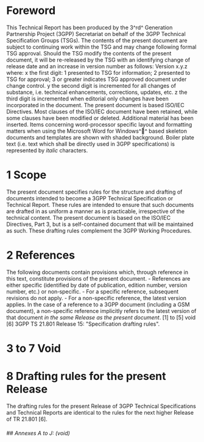 # Foreword
This Technical Report has been produced by the 3^rd^ Generation Partnership
Project (3GPP) Secretariat on behalf of the 3GPP Technical Specification
Groups (TSGs).
The contents of the present document are subject to continuing work within the
TSG and may change following formal TSG approval. Should the TSG modify the
contents of the present document, it will be re-released by the TSG with an
identifying change of release date and an increase in version number as
follows:
Version x.y.z
where:
x the first digit:
1 presented to TSG for information;
2 presented to TSG for approval;
3 or greater indicates TSG approved document under change control.
y the second digit is incremented for all changes of substance, i.e. technical
enhancements, corrections, updates, etc.
z the third digit is incremented when editorial only changes have been
incorporated in the document.
The present document is based ISO/IEC Directives. Most clauses of the ISO/IEC
document have been retained, while some clauses have been modified or deleted.
Additional material has been inserted.
Items concerning word-processor specific layout and formatting matters when
using the Microsoft Word for Windows^^ based skeleton documents and templates
are shown with shaded background. Boiler plate text (i.e. text which shall be
directly used in 3GPP specifications) is represented by _italic_ characters.
# 1 Scope
The present document specifies rules for the structure and drafting of
documents intended to become a 3GPP Technical Specification or Technical
Report. These rules are intended to ensure that such documents are drafted in
as uniform a manner as is practicable, irrespective of the technical content.
The present document is based on the ISO/IEC Directives, Part 3, but is a
self-contained document that will be maintained as such.
These drafting rules complement the 3GPP Working Procedures.
# 2 References
The following documents contain provisions which, through reference in this
text, constitute provisions of the present document.
\- References are either specific (identified by date of publication, edition
number, version number, etc.) or non‑specific.
\- For a specific reference, subsequent revisions do not apply.
\- For a non-specific reference, the latest version applies. In the case of a
reference to a 3GPP document (including a GSM document), a non-specific
reference implicitly refers to the latest version of that document _in the
same Release as the present document_.
[1] to [5] void
[6] 3GPP TS 21.801 Release 15: \"Specification drafting rules\".
# 3 to 7 Void
# 8 Drafting rules for the present Release
The drafting rules for the present Release of 3GPP Technical Specifications
and Technical Reports are identical to the rules for the next higher Release
of TR 21.801 [6].
###### ## Annexes A to J: (void)
#